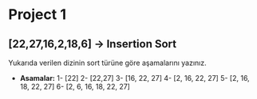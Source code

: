 # Project 1

## [22,27,16,2,18,6] -> Insertion Sort

Yukarıda verilen dizinin sort türüne göre aşamalarını yazınız.

* **Asamalar:**
  1- [22]
  2- [22,27]
  3- [16, 22, 27]
  4- [2, 16, 22, 27]
  5- [2, 16, 18, 22, 27]
  6- [2, 6, 16, 18, 22, 27]
